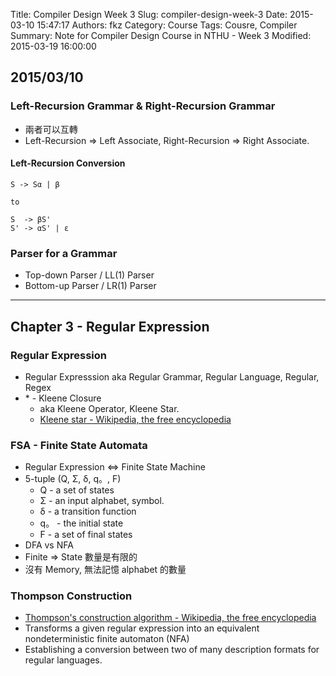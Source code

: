 Title: Compiler Design Week 3
Slug: compiler-design-week-3
Date: 2015-03-10 15:47:17
Authors: fkz
Category: Course
Tags: Cousre, Compiler
Summary: Note for Compiler Design Course in NTHU - Week 3
Modified: 2015-03-19 16:00:00

## 2015/03/10

### Left-Recursion Grammar & Right-Recursion Grammar
+ 兩者可以互轉
+ Left-Recursion => Left Associate, Right-Recursion => Right Associate.

#### Left-Recursion Conversion
```
S -> Sα | β

to

S  -> βS'
S' -> αS' | ɛ
```

### Parser for a Grammar
+ Top-down Parser / LL(1) Parser
+ Bottom-up Parser / LR(1) Parser

---

## Chapter 3 - Regular Expression

### Regular Expression
+ Regular Expresssion aka Regular Grammar, Regular Language, Regular, Regex  
+ \* - Kleene Closure
    + aka Kleene Operator, Kleene Star.
    + [Kleene star - Wikipedia, the free encyclopedia](http://en.wikipedia.org/wiki/Kleene_star)

### FSA - Finite State Automata
+ Regular Expression <=> Finite State Machine
+ 5-tuple (Q, Σ, δ, q。, F)
    + Q - a set of states
    + Σ - an input alphabet, symbol.
    + δ - a transition function
    + q。 - the initial state
    + F - a set of final states
+ DFA vs NFA
+ Finite => State 數量是有限的
+ 沒有 Memory, 無法記憶 alphabet 的數量

### Thompson Construction
+ [Thompson's construction algorithm - Wikipedia, the free encyclopedia](http://en.wikipedia.org/wiki/Thompson%27s_construction_algorithm)
+ Transforms a given regular expression into an equivalent nondeterministic finite automaton (NFA)
+ Establishing a conversion between two of many description formats for regular languages.

